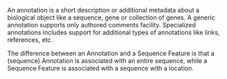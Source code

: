 An annotation is a short description or additional metadata about a biological object like a sequence, gene or collection of genes. A generic annotation supports only authored comments facility. Specialized annotations includes support for additional types of annotations like links, references, etc.

The difference between an Annotation and a Sequence Feature is that a (sequence) Annotation is associated with an entire sequence, while a Sequence Feature is associated with a sequence with a location.
